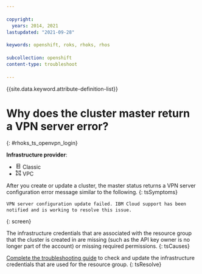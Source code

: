 ```yaml
---

copyright:
  years: 2014, 2021
lastupdated: "2021-09-28"

keywords: openshift, roks, rhoks, rhos

subcollection: openshift
content-type: troubleshoot

---
```



{{site.data.keyword.attribute-definition-list}}
  

# Why does the cluster master return a VPN server error?
{: #rhoks_ts_openvpn_login}

**Infrastructure provider**:
* <img src="images/icon-classic.png" alt="Classic infrastructure provider icon" width="15" style="width:15px; border-style: none"/> Classic
* <img src="images/icon-vpc.png" alt="VPC infrastructure provider icon" width="15" style="width:15px; border-style: none"/> VPC 


After you create or update a cluster, the master status returns a VPN server configuration error message similar to the following.
{: tsSymptoms}

```
VPN server configuration update failed. IBM Cloud support has been notified and is working to resolve this issue.
```
{: screen}


The infrastructure credentials that are associated with the resource group that the cluster is created in are missing (such as the API key owner is no longer part of the account) or missing required permissions.
{: tsCauses}


[Complete the troubleshooting guide](/docs/openshift?topic=openshift-worker_infra_errors) to check and update the infrastructure credentials that are used for the resource group.
{: tsResolve}






